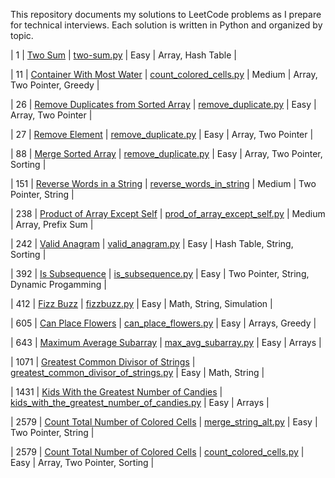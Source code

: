 This repository documents my solutions to LeetCode problems as I prepare for technical interviews. Each solution is written in Python and organized by topic.

| 1 | [Two Sum](https://leetcode.com/problems/two-sum) | [two-sum.py](./Arrays/two_sum.py) | Easy | Array, Hash Table |

| 11 | [Container With Most Water](https://leetcode.com/problems/container-with-most-water/description/) | [count_colored_cells.py](./Arrays/container_w_most_water.py) | Medium | Array, Two Pointer, Greedy |

| 26 | [Remove Duplicates from Sorted Array](https://leetcode.com/problems/remove-duplicates-from-sorted-array/) | [remove_duplicate.py](./Arrays/remove_duplicate.py) | Easy | Array, Two Pointer |

| 27 | [Remove Element](https://leetcode.com/problems/remove-element) | [remove_duplicate.py](./Arrays/remove_element.py) | Easy | Array, Two Pointer |

| 88 | [Merge Sorted Array](https://leetcode.com/problems/merge-sorted-array) | [remove_duplicate.py](./Arrays/merge_sorted_array.py) | Easy | Array, Two Pointer, Sorting |

| 151 | [Reverse Words in a String](https://leetcode.com/problems/reverse-words-in-a-string) | [reverse_words_in_string](./TwoPointer/reverse_words_in_string.py) | Medium | Two Pointer, String |

| 238 | [Product of Array Except Self](https://leetcode.com/problems/product-of-array-except-self/description/) | [prod_of_array_except_self.py](./Arrays/prod_of_array_except_self.py) | Medium | Array, Prefix Sum |

| 242 | [Valid Anagram](https://leetcode.com/problems/valid-anagram/) | [valid_anagram.py](./Hashtable/valid_anagram.py) | Easy | Hash Table, String, Sorting |

| 392 | [Is Subsequence](https://leetcode.com/problems/is-subsequence/) | [is_subsequence.py](./TwoPointer/is_subsequence.py) | Easy | Two Pointer, String, Dynamic Progamming |

| 412 | [Fizz Buzz](https://leetcode.com/problems/fizz-buzz/) | [fizzbuzz.py](./Math/fizzbuzz.py) | Easy | Math, String, Simulation |

| 605 | [Can Place Flowers](https://leetcode.com/problems/can-place-flowers/) | [can_place_flowers.py](./Arrays/can_place_floweres.py) | Easy | Arrays, Greedy |

| 643 | [Maximum Average Subarray](https://leetcode.com/problems/maximum-average-subarray-i/) | [max_avg_subarray.py](./Arrays/max_avg_subarray.py) | Easy | Arrays |

| 1071 | [Greatest Common Divisor of Strings](https://leetcode.com/problems/greatest-common-divisor-of-strings/) | [greatest_common_divisor_of_strings.py](./Math/greatest_common_divisor_of_string.py) | Easy | Math, String |

| 1431 | [Kids With the Greatest Number of Candies](https://leetcode.com/problems/kids-with-the-greatest-number-of-candies/) | [kids_with_the_greatest_number_of_candies.py](./Arrays/kids_with_the_greatest_number_of_candies.py) | Easy | Arrays |

| 2579 | [Count Total Number of Colored Cells](https://leetcode.com/problems/merge-strings-alternately/) | [merge_string_alt.py](./TwoPointer/merge_string_alt.py) | Easy | Two Pointer, String |

| 2579 | [Count Total Number of Colored Cells](https://leetcode.com/problems/count-total-number-of-colored-cells) | [count_colored_cells.py](./Math/count_colored_cells.py) | Easy | Array, Two Pointer, Sorting |
